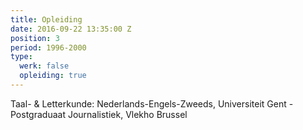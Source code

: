 ```yaml
---
title: Opleiding
date: 2016-09-22 13:35:00 Z
position: 3
period: 1996-2000
type:
  werk: false
  opleiding: true
---
```


Taal- & Letterkunde: Nederlands-Engels-Zweeds, Universiteit Gent - Postgraduaat Journalistiek, Vlekho Brussel